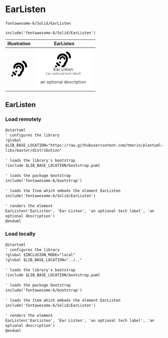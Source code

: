 # EarListen


```text
fontawesome-6/Solid/EarListen
```

```text
include('fontawesome-6/Solid/EarListen')
```



| Illustration | EarListen |
| :---: | :---: |
| ![illustration for Illustration](../../fontawesome-6/Solid/EarListen.png) | ![illustration for EarListen](../../fontawesome-6/Solid/EarListen.Local.png) |




## EarListen

### Load remotely
```plantuml
@startuml
' configures the library
!global $LIB_BASE_LOCATION="https://raw.githubusercontent.com/tmorin/plantuml-libs/master/distribution"

' loads the library's bootstrap
!include $LIB_BASE_LOCATION/bootstrap.puml

' loads the package bootstrap
include('fontawesome-6/bootstrap')

' loads the Item which embeds the element EarListen
include('fontawesome-6/Solid/EarListen')

' renders the element
EarListen('EarListen', 'Ear Listen', 'an optional tech label', 'an optional description')
@enduml
```

### Load locally
```plantuml
@startuml
' configures the library
!global $INCLUSION_MODE="local"
!global $LIB_BASE_LOCATION="../.."

' loads the library's bootstrap
!include $LIB_BASE_LOCATION/bootstrap.puml

' loads the package bootstrap
include('fontawesome-6/bootstrap')

' loads the Item which embeds the element EarListen
include('fontawesome-6/Solid/EarListen')

' renders the element
EarListen('EarListen', 'Ear Listen', 'an optional tech label', 'an optional description')
@enduml
```

